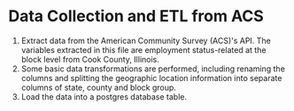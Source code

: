 # Data Collection and ETL from ACS 
1. Extract data from the American Community Survey (ACS)'s API. The variables extracted in this file are employment status-related at the block level from Cook County, Illinois.
2. Some basic data transformations are performed, including renaming the columns and splitting the geographic location information into separate columns of state, county and block group. 
3. Load the data into a postgres database table.












